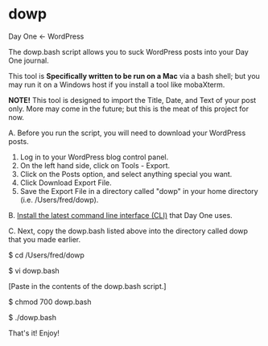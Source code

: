 dowp
====

Day One <- WordPress

The dowp.bash script allows you to suck WordPress posts into your Day One journal.

This tool is <b>Specifically written to be run on a Mac</b> via a bash shell; but you may run it on a Windows host if you install a tool like mobaXterm.

<b>NOTE!</b> This tool is designed to import the Title, Date, and Text of your post only. More may come in the future; but this is the meat of this project for now.

A. Before you run the script, you will need to download your WordPress posts.

1. Log in to your WordPress blog control panel.
2. On the left hand side, click on Tools - Export.
3. Click on the Posts option, and select anything special you want.
4. Click Download Export File.
5. Save the Export File in a directory called "dowp" in your home directory (i.e. /Users/fred/dowp).


B. [Install the latest command line interface (CLI)](http://help.dayoneapp.com/command-line-interface-cli/) that Day One uses.

C. Next, copy the dowp.bash listed above into the directory called dowp that you made earlier.

$ cd /Users/fred/dowp

$ vi dowp.bash

[Paste in the contents of the dowp.bash script.]

$ chmod 700 dowp.bash

$ ./dowp.bash

That's it! Enjoy!
